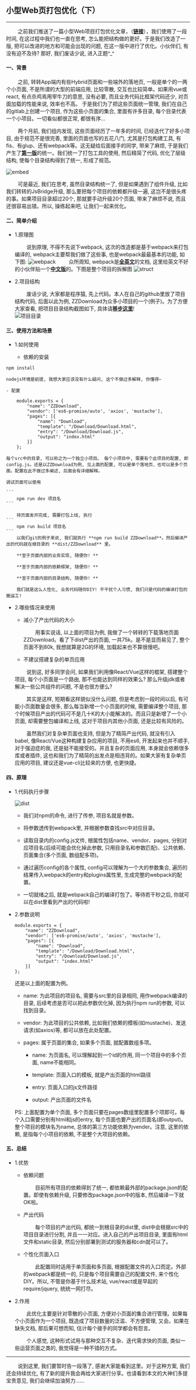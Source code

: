## 小型Web页打包优化（下）
-----

&emsp;&emsp; 之前我们推送了一篇小型Web项目打包优化文章，（[**链接**][1]），我们使用了一段时间, 在这过程中我们也一直在思考, 怎么能把结构做的更好。于是我们改造了一版, 把可以改进的地方和可能会出现的问题, 在这一版中进行了优化。小伙伴们, 有没有迫不及待? 那好, 我们废话少说, 进入正题^_^

#### 一、背景

&emsp;&emsp; 之前, 转转App端内有些Hybrid页面和一些端外的落地页, 一般是单个的一两个小页面, 不是所谓的大型的前端应用, 比较零散, 交互也比较简单。如果用vue或react, 有点杀鸡焉用宰牛刀的意思, 没有必要, 而且业务代码比框架代码还少, 对页面加载的性能来说, 效率也不高。 
于是我们为了把这些页面统一管理, 我们在自己的gitlab上创建一个项目, 作为这些小页面的集合, 里面有许多目录, 每个目录代表一个小项目。一切看似都很正常, 都很有序...

&emsp;&emsp; 两个月前, 我们组内发现, 这些页面经历了一年多的时间, 已经迭代了好多小项目, 由于规范不是很完善, 里面的页面也写的五花八门, 尤其是打包构建工具, 有fis、有glup、还有webpack等。这无疑给后面接手的同学, 带来了麻烦, 于是我们产生了[**第一版**][1]的统一。我们统一了打包工具的使用, 然后精简了代码, 优化了层级结构, 使每个目录结构得到了统一, 形成了规范。

![embed](images/srcDir.png)

&emsp;&emsp; 可是最近, 我们在思考, 虽然目录结构统一了, 但是如果遇到了组件升级, 比如我们转转的JsBridge升级, 那么要把每个项目的依赖都升级一遍, 这岂不是很头疼的事。如果项目目录超过20个, 那就要手动升级20个页面, 带来了麻烦不说, 而且还很容易出错。所以, 操练起来吧, 让我们一起来优化。

#### 二、简单介绍

- 1.原理图

    &emsp;&emsp; 说到原理, 不得不先说下webpack, 这次的改造都是基于webpack来打包编译的, webpack主要帮我们做了这些事, 也是webpack最最基本的功能, 如下图:
![webpack](images/webpack.png)
    &emsp;&emsp; 众所周知, webpack是[**全英文**][2]的文档, 这里给英文不好的小伙伴贴一个[**中文版**][3]的。下图是整个项目的拆解图
    ![struct](images/struct.png)
    
- 2.项目结构
    
    &emsp;&emsp; 废话少说, 大家都是程序猿, 先上代码。本人在自己的github里放了项目结构代码, 后面以此为例, ZZDownload为众多小项目的一个(例子)。为了方便大家查看, 把项目目录结构截图如下, 具体请[**移步这里**][4]!  
    ![项目目录](images/projDir.png)


#### 三、使用方法和场景

- 1.如何使用
    
    - 依赖的安装
```
npm install
```
    nodejs环境是前提, 我想大家应该没有什么疑问, 这个不做过多解释, 你懂得~
        
    - 配置
```
    module.exports = {
        "name": "ZZDownload",
        "vendor": ['es6-promise/auto', 'axios', 'mustache'],
        "pages": [{
            "name": "Download",
            "template": "/Download/Download.html",
            "entry": "/Download/Download.js",
            "output": "index.html"
        }]
    };
```    

    每个src中的目录, 可以称之为一个独立小项目。 每个小项目中, 需要有个此项目的配置, 即config.js。还是以ZZDownload为例, 见上面的配置, 可以是单个落地页、也可以是多个页面。配置在此不做过多阐述, 后面会有详细解释。
    
    调试页面可以使用

    ```
        npm run dev 项目名
    ```        
        
        待页面发开完成, 需要打包上线, 执行
    ```
        npm run build 项目名
    ```              
        以我们git的例子来说, 我们就执行 **npm run build ZZDownload**。然后编译产出的代码就在根目录的 **dist/ZZDownload** 里。
        
        **至于页面内部的业务实现, 随便你! **
        
        **至于页面内部的依赖框架, 随便你! **
        
        **至于页面内部的目录结构, 随便你! **
        
        我们就是这么人性化, 业务代码随你DIY! 不干扰个人习惯, 我们只是代码的编译打包的搬运工!

- 2.哪些情况来使用

    - 减小了产出代码的大小
    
        &emsp;&emsp; 用事实说话, 以上面的项目为例, 我做了一个转转的下载落地页面ZZDownload。看了下dist产出的页面, 一共75k。是不是显而易见了, 整个页面不到80k, 我想就算是2G的环境, 加载起来也不算很慢吧。
    
    - 不建议搭建复杂的单页应用
    
    &emsp;&emsp; 说到这, 好多同学会问, 如果我们利用像React/Vue这样的框架, 搭建整个项目, 每个小页面是一个路由, 那不也能达到同样的效果么? 那么升级jdk或者解决一些公共组件的问题, 不是也很方便么? 
    
    &emsp;&emsp; 其实是这样, 短期看这样貌似没什么问题, 但是考虑到一段时间以后, 有可能小页面数量会很多, 那么每当新增一个小页面的时候, 需要编译整个项目, 那个时候项目产出的代码可不是几十K的大小能解决的。而且只是新增了一个小页面, 却需要整包编译和上线, 这对于项目内其他小页面, 还是比较有风险的。
    
    &emsp;&emsp; 虽然我们对复杂单页面也支持, 但是为了精简产出代码, 就没有引入babel, 像React/Vue这种构建复杂应用的项目, 不用es6, 开发起来也并不顺手, 对于强迫症的我, 还是挺不能接受的。并且复杂的页面应用, 本身就会依赖很多库或者插件, 这也和我们为了精简的出发点是相违背的。如果大家有复杂单页应用的项目, 建议还是vue-cli比较来的方便, 也更快捷。


#### 四、原理

- 1.代码执行步骤

    ![dist](images/dist.png)
    
    - 我们对npm的命令, 进行了传参, 项目名就是参数。 
      
    - 将参数透传到webpack里, 并根据参数查找src中对应目录。   
    
    - 读取目录内的config.js文件, 根属性包括name、vendor、pages, 分别对应项目名(后续可能会优化掉此参数, 只用目录名和参数匹配)、公共依赖、页面集合(多个页面, 数组配多项)。
    
    - 通过遍历config的各个属性, config可以理解为一个大的参数集合, 遍历的结果传入webpack的entry和plugins属性里, 生成完整的webpack的配置。
    
    - 一切就绪之后, 就是webpack自己的编译打包了。等待若干秒之后, 你就可以在dist里看到产出的代码啦!
    
- 2.参数说明
        
    ```
    module.exports = {
        "name": "ZZDownload",
        "vendor": ['es6-promise/auto', 'axios', 'mustache'],
        "pages": [{
            "name": "Download",
            "template": "/Download/Download.html",
            "entry": "/Download/Download.js",
            "output": "index.html"
        }]
    };
    ```   
    
     还是以上面的配置为例。
     - name: 为此项目的项目名, 需要与src里的目录相同, 用作webpack编译的目录, 后续考虑是否可以把此参数优化掉, 因为执行npm run的参数, 可以找到目录。
     
     - vendor: 为此项目的公共依赖, 比如我们依赖的模板(如mustache)、发送请求(如axios)等, 都可以放在此处配置。
     
     - pages: 属于页面的集合, 如果多个页面, 就配置数组多项。
     
        - name: 为页面名, 可以理解起到一个id的作用, 同一个项目中的多个页面, name不能相同。
        
        - template: 页面入口的模板, 就是产出页面的html路径
        
        - entry: 页面入口的js文件路径
        
        - output: 产出页面的文件名
     
    PS: 上面配置为单个页面, 多个页面只要在pages数组里配置多个项即可。每个入口需要分别有html和js的entry, 每个页面也要产出的页面名(即output)。整个项目的模块名为name, 总体的第三方功能依赖为vender。注意, 这里的依赖, 是指每个小项目的依赖, 不是整个大项目的依赖。



#### 五、总结
    
- 1.优势
    
    - 依赖问题
    
        &emsp;&emsp; 目前所有项目的依赖得到了统一, 都依赖最外部的package.json的配置。即使有依赖升级, 只要修改package.json中的版本, 然后编译一下就OK啦。
        
    - 产出代码
    
        &emsp;&emsp; 每个项目的产出代码, 都统一到根目录的dist里, dist中会根据src中的项目目录进行分割, 并且一一对应。进入自己的产出项目目录, 里面有html文件和static目录, 然后分别部署到测试的服务器和cdn就可以了。
        
    - 个性化页面入口
        
        &emsp;&emsp; 此配置同时适用于单页面和多页面, 根据配置文件的入口而定。外部的webpack都是统一的, 只是每个项目需要自己的配置文件, 来个性化DIY。所以, 不管是你基于什么技术站, vue/react或是早起的require/jquery, 统统一网打尽。
        
- 2.作用
    
    &emsp;&emsp; 此优化主要是针对零散的小页面, 方便对小页面的集合进行管理。如果每个小页面作为一个项目, 既造成了项目数量的泛滥、不方便管理, 又会。如果在缺失文档, 那后果可想而知, 估计每个接手的同学都会有怨言。
    
    &emsp;&emsp; 个人感觉, 这种形式试用与那种交互不复杂、迭代需求快的页面, 类似一些运营页面之类的, 我觉得是一种不错的方式。

------   
    
&emsp;&emsp; 说到这里, 我们要暂时告一段落了, 感谢大家能看到这里。对于这种方案, 我们还会持续优化, 有了新的提升我会再给大家进行分享。也请看到本文的大神们多提宝贵意见, 我们会继续加油努力......




[1]: https://mp.weixin.qq.com/s?__biz=MzU0OTExNzYwNg==&mid=2247483756&idx=1&sn=ae57f5dd67fcd196876a86ef5a46711c&chksm=fbb58aa5ccc203b3f55b934796c85d361033ced7cfa0392d7dacd4a95cadf55eed3b6740481f&scene=0&key=07ca847744b0901893fc81c95e2f55b4022af6f0b339be4aa5f82656f481d3676e0df9f0a2b1a08bc80a421c522484b4f0d8f550e17a35f7307f27fe28c026aa826006aa784b7aa5120a3e06516a6a30&ascene=0&uin=MjIxODIxNjA0MA%3D%3D&devicetype=iMac+MacBookPro12%2C1+OSX+OSX+10.11.6+build(15G1004)&version=12010110&nettype=WIFI&fontScale=100&pass_ticket=4%2FZwausg5Ydnoi9SJ6TlfLnHir7%2Fb3y2B%2FwR6eWiroQIsTL%2BbgI5g7pOORzTzj%2BX
[2]: http://webpack.github.io/docs/
[3]: https://doc.webpack-china.org/concepts/
[4]: https://github.com/yunhailu/webpack-multi-page.git